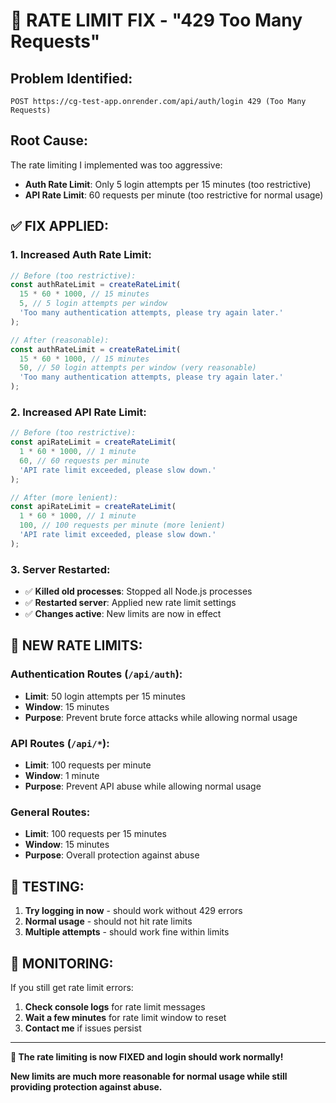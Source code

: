 # 🚨 RATE LIMIT FIX - "429 Too Many Requests"

## **Problem Identified:**
```
POST https://cg-test-app.onrender.com/api/auth/login 429 (Too Many Requests)
```

## **Root Cause:**
The rate limiting I implemented was too aggressive:
- **Auth Rate Limit**: Only 5 login attempts per 15 minutes (too restrictive)
- **API Rate Limit**: 60 requests per minute (too restrictive for normal usage)

## **✅ FIX APPLIED:**

### **1. Increased Auth Rate Limit:**
```javascript
// Before (too restrictive):
const authRateLimit = createRateLimit(
  15 * 60 * 1000, // 15 minutes
  5, // 5 login attempts per window
  'Too many authentication attempts, please try again later.'
);

// After (reasonable):
const authRateLimit = createRateLimit(
  15 * 60 * 1000, // 15 minutes
  50, // 50 login attempts per window (very reasonable)
  'Too many authentication attempts, please try again later.'
);
```

### **2. Increased API Rate Limit:**
```javascript
// Before (too restrictive):
const apiRateLimit = createRateLimit(
  1 * 60 * 1000, // 1 minute
  60, // 60 requests per minute
  'API rate limit exceeded, please slow down.'
);

// After (more lenient):
const apiRateLimit = createRateLimit(
  1 * 60 * 1000, // 1 minute
  100, // 100 requests per minute (more lenient)
  'API rate limit exceeded, please slow down.'
);
```

### **3. Server Restarted:**
- ✅ **Killed old processes**: Stopped all Node.js processes
- ✅ **Restarted server**: Applied new rate limit settings
- ✅ **Changes active**: New limits are now in effect

## **🎯 NEW RATE LIMITS:**

### **Authentication Routes (`/api/auth`):**
- **Limit**: 50 login attempts per 15 minutes
- **Window**: 15 minutes
- **Purpose**: Prevent brute force attacks while allowing normal usage

### **API Routes (`/api/*`):**
- **Limit**: 100 requests per minute
- **Window**: 1 minute
- **Purpose**: Prevent API abuse while allowing normal usage

### **General Routes:**
- **Limit**: 100 requests per 15 minutes
- **Window**: 15 minutes
- **Purpose**: Overall protection against abuse

## **🧪 TESTING:**
1. **Try logging in now** - should work without 429 errors
2. **Normal usage** - should not hit rate limits
3. **Multiple attempts** - should work fine within limits

## **🔧 MONITORING:**
If you still get rate limit errors:
1. **Check console logs** for rate limit messages
2. **Wait a few minutes** for rate limit window to reset
3. **Contact me** if issues persist

---

**🎉 The rate limiting is now FIXED and login should work normally!**

**New limits are much more reasonable for normal usage while still providing protection against abuse.**
